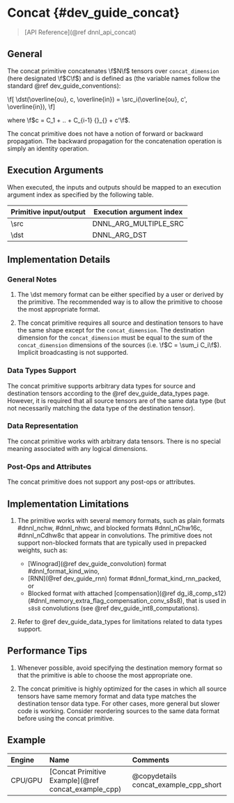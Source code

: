 Concat {#dev_guide_concat}
==========================

>
> [API Reference](@ref dnnl_api_concat)
>

## General

The concat primitive concatenates \f$N\f$ tensors over `concat_dimension` (here
designated \f$C\f$) and is defined as (the variable names follow the
standard @ref dev_guide_conventions):

\f[
    \dst(\overline{ou}, c, \overline{in}) =
        \src_i(\overline{ou}, c', \overline{in}),
\f]

where \f$c = C_1 + .. + C_{i-1} {}_{} + c'\f$.

The concat primitive does not have a notion of forward or backward
propagation. The backward propagation for the concatenation operation is
simply an identity operation.

## Execution Arguments

When executed, the inputs and outputs should be mapped to an execution
argument index as specified by the following table.

| Primitive input/output | Execution argument index |
| ---                    | ---                      |
| \src                   | DNNL_ARG_MULTIPLE_SRC    |
| \dst                   | DNNL_ARG_DST             |

## Implementation Details

### General Notes

1. The \dst memory format can be either specified by a user or derived by
   the primitive. The recommended way is to allow the primitive to choose the
   most appropriate format.

2. The concat primitive requires all source and destination tensors to have the
   same shape except for the `concat_dimension`. The destination dimension for the
   `concat_dimension` must be equal to the sum of the `concat_dimension` dimensions of
   the sources (i.e. \f$C = \sum_i C_i\f$).
   Implicit broadcasting is not supported.

### Data Types Support

The concat primitive supports arbitrary data types for source and destination
tensors according to the @ref dev_guide_data_types page. However, it is
required that all source tensors are of the same data type (but not necessarily
matching the data type of the destination tensor).

### Data Representation

The concat primitive works with arbitrary data tensors. There is no special
meaning associated with any logical dimensions.

### Post-Ops and Attributes

The concat primitive does not support any post-ops or attributes.

## Implementation Limitations

1. The primitive works with several memory formats, such as plain formats
   #dnnl_nchw, #dnnl_nhwc, and blocked formats #dnnl_nChw16c, #dnnl_nCdhw8c that
   appear in convolutions. The primitive does not support non-blocked formats
   that are typically used in prepacked weights, such as:
   - [Winograd](@ref dev_guide_convolution) format #dnnl_format_kind_wino,
   - [RNN](@ref dev_guide_rnn) format #dnnl_format_kind_rnn_packed, or
   - Blocked format with attached [compensation](@ref dg_i8_comp_s12)
     (#dnnl_memory_extra_flag_compensation_conv_s8s8),
     that is used in `s8s8` convolutions (see @ref dev_guide_int8_computations).

2. Refer to @ref dev_guide_data_types for limitations related to data types
   support.

## Performance Tips

1. Whenever possible, avoid specifying the destination memory format so that the
   primitive is able to choose the most appropriate one.

2. The concat primitive is highly optimized for the cases in which all source
   tensors have same memory format and data type matches the destination tensor
   data type. For other cases, more general but slower code is working.
   Consider reordering sources to the same data format before using the concat
   primitive.

## Example

| Engine  | Name                         | Comments                                   |
| :--     | :--                          | :--                                        |
| CPU/GPU | [Concat Primitive Example](@ref concat_example_cpp) | @copydetails concat_example_cpp_short |
